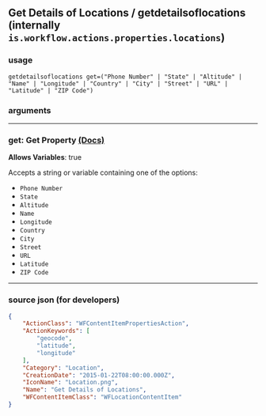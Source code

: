 
## Get Details of Locations / getdetailsoflocations (internally `is.workflow.actions.properties.locations`)



### usage
```
getdetailsoflocations get=("Phone Number" | "State" | "Altitude" | "Name" | "Longitude" | "Country" | "City" | "Street" | "URL" | "Latitude" | "ZIP Code")
```

### arguments

---

### get: Get Property [(Docs)](https://pfgithub.github.io/shortcutslang/gettingstarted#enum-select-field)
**Allows Variables**: true



Accepts a string 
or variable
containing one of the options:

- `Phone Number`
- `State`
- `Altitude`
- `Name`
- `Longitude`
- `Country`
- `City`
- `Street`
- `URL`
- `Latitude`
- `ZIP Code`

---

### source json (for developers)

```json
{
	"ActionClass": "WFContentItemPropertiesAction",
	"ActionKeywords": [
		"geocode",
		"latitude",
		"longitude"
	],
	"Category": "Location",
	"CreationDate": "2015-01-22T08:00:00.000Z",
	"IconName": "Location.png",
	"Name": "Get Details of Locations",
	"WFContentItemClass": "WFLocationContentItem"
}
```
